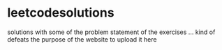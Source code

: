 # leetcodesolutions

solutions with some of the problem statement of the exercises
... kind of defeats the purpose of the website to upload it here
